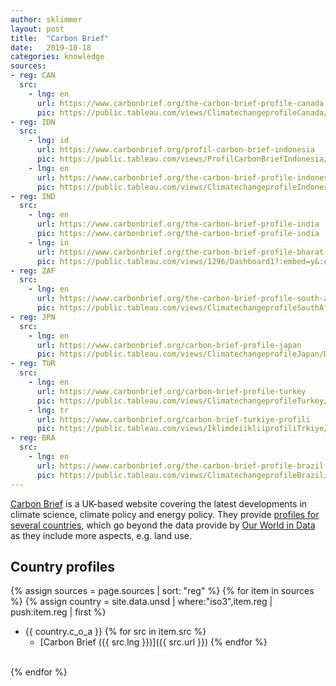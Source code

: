 ```yaml
---
author: sklimmer
layout: post
title:  "Carbon Brief"
date:   2019-10-18
categories: knowledge
sources:
- reg: CAN
  src: 
    - lng: en
      url: https://www.carbonbrief.org/the-carbon-brief-profile-canada
      pic: https://public.tableau.com/views/ClimatechangeprofileCanada/Dashboard1?:embed=y&:embed_code_version=3&:loadOrderID=0&:display_count=yes&:origin=viz_share_link
- reg: IDN
  src:
    - lng: id
      url: https://www.carbonbrief.org/profil-carbon-brief-indonesia
      pic: https://public.tableau.com/views/ProfilCarbonBriefIndonesia/Dashboard1?:embed=y&:embed_code_version=3&:loadOrderID=0&:display_count=yes&publish=yes&:origin=viz_share_link
    - lng: en
      url: https://www.carbonbrief.org/the-carbon-brief-profile-indonesia
      pic: https://public.tableau.com/views/ClimatechangeprofileIndonesia/Dashboard1?:embed=y&:embed_code_version=3&:loadOrderID=0&:display_count=yes&:origin=viz_share_link
- reg: IND
  src: 
    - lng: en
      url: https://www.carbonbrief.org/the-carbon-brief-profile-india
      pic: https://www.carbonbrief.org/the-carbon-brief-profile-india
    - lng: in
      url: https://www.carbonbrief.org/the-carbon-brief-profile-bharat
      pic: https://public.tableau.com/views/1296/Dashboard1?:embed=y&:embed_code_version=3&:loadOrderID=0&:display_count=yes&:origin=viz_share_link
- reg: ZAF
  src:
    - lng: en
      url: https://www.carbonbrief.org/the-carbon-brief-profile-south-africa
      pic: https://public.tableau.com/views/ClimatechangeprofileSouthAfrica/Dashboard1?:embed=y&:embed_code_version=3&:loadOrderID=0&:display_count=yes&:origin=viz_share_link
- reg: JPN
  src:
    - lng: en
      url: https://www.carbonbrief.org/carbon-brief-profile-japan
      pic: https://public.tableau.com/views/ClimatechangeprofileJapan/Dashboard1?:embed=y&:embed_code_version=3&:loadOrderID=0&:display_count=yes&publish=yes&:origin=viz_share_link
- reg: TUR
  src:
    - lng: en
      url: https://www.carbonbrief.org/carbon-brief-profile-turkey
      pic: https://public.tableau.com/views/ClimatechangeprofileTurkey/Dashboard1?:embed=y&:embed_code_version=3&:loadOrderID=0&:display_count=yes&:origin=viz_share_link
    - lng: tr
      url: https://www.carbonbrief.org/carbon-brief-turkiye-profili
      pic: https://public.tableau.com/views/IklimdeiikliiprofiliTrkiye/Dashboard1?:embed=y&:embed_code_version=3&:loadOrderID=0&:display_count=yes&publish=yes&:origin=viz_share_link
- reg: BRA
  src:
    - lng: en
      url: https://www.carbonbrief.org/the-carbon-brief-profile-brazil
      pic: https://public.tableau.com/views/ClimatechangeprofileBrazil/Dashboard1?:embed=y&:embed_code_version=3&:loadOrderID=0&:display_count=yes&publish=yes&:origin=viz_share_link
---
```

[Carbon Brief](https://www.carbonbrief.org) is a UK-based website covering the latest developments in climate science, climate policy and energy policy. They provide [profiles for several countries](https://www.carbonbrief.org/category/in-focus/country-profiles), which go beyond the data provide by [Our World in Data](https://ourworldindata.org/co2-and-other-greenhouse-gas-emissions) as they include more aspects, e.g. land use.

## Country profiles

{% assign sources = page.sources | sort: "reg" %}
{% for item in sources %}
   {% assign country = site.data.unsd | where:"iso3",item.reg | push:item.reg | first %}
- {{ country.c_o_a }}
    {% for src in item.src %}
    - [Carbon Brief ({{ src.lng }})]({{ src.url }})
    {% endfor %}
    <br/>
{% endfor %}

